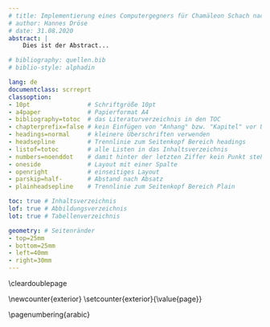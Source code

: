 ```yaml
---
# title: Implementierung eines Computergegners für Chamäleon Schach nach heuristischem Ansatz
# author: Hannes Dröse
# date: 31.08.2020
abstract: |
    Dies ist der Abstract...

# bibliography: quellen.bib
# biblio-style: alphadin

lang: de
documentclass: scrreprt
classoption:
- 10pt                # Schriftgröße 10pt
- a4paper             # Papierformat A4
- bibliography=totoc  # das Literaturverzeichnis in den TOC
- chapterprefix=false # kein Einfügen von "Anhang" bzw. "Kapitel" vor Überschrift
- headings=normal     # kleinere Überschriften verwenden
- headsepline         # Trennlinie zum Seitenkopf Bereich headings
- listof=totoc        # alle Listen in das Inhaltsverzeichnis
- numbers=noenddot    # damit hinter der letzten Ziffer kein Punkt steht (Kapitelnummerierung)
- oneside             # Layout mit einer Spalte
- openright           # einseitiges Layout
- parskip=half-       # Abstand nach Absatz
- plainheadsepline    # Trennlinie zum Seitenkopf Bereich Plain

toc: true # Inhaltsverzeichnis
lof: true # Abbildungsverzeichnis
lot: true # Tabellenverzeichnis

geometry: # Seitenränder
- top=25mm
- bottom=25mm
- left=40mm
- right=30mm
---
```


\cleardoublepage

\newcounter{exterior}
\setcounter{exterior}{\value{page}}

\pagenumbering{arabic}
